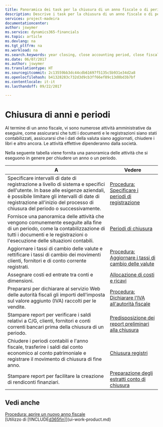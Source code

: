 ```yaml
---
title: Panoramica dei task per la chiusura di un anno fiscale o di periodi contabili | Documenti Microsoft
description: Descrive i task per la chiusura di un anno fiscale o di periodi contabili, ad esempio, per garantire che documenti e registrazioni vengano contabilizzati e per verificare i saldi di conti correnti.
services: project-madeira
documentationcenter: 
author: jswymer
ms.service: dynamics365-financials
ms.topic: article
ms.devlang: na
ms.tgt_pltfrm: na
ms.workload: na
ms.search.keywords: year closing, close accounting period, close fiscal year, bank account detailed trial balance
ms.date: 06/07/2017
ms.author: jswymer
ms.translationtype: HT
ms.sourcegitcommit: 2c13559bb3dc44cdb61697f5135c5b931e34d2a8
ms.openlocfilehash: b41328283c732d3d9cb3ff66ef89c13d0bd3b7bf
ms.contentlocale: it-it
ms.lasthandoff: 09/22/2017

---
```

# <a name="closing-years-and-periods"></a>Chiusura di anni e periodi
Al termine di un anno fiscale, vi sono numerose attività amministrative da eseguire, come assicurarsi che tutti i documenti e le registrazioni siano stati contabilizzati, assicurarsi che i dati della valuta siano aggiornati, chiudere i libri e altro ancora. Le attività effettive dipenderanno dalla società.

Nella seguente tabella viene fornita una panoramica delle attività che si eseguono in genere per chiudere un anno o un periodo. 

| A | Vedere |
| --- | --- |
| Specificare intervalli di date di registrazione a livello di sistema e specifici dell'utente. In base alle esigenze aziendali, è possibile limitare gli intervalli di date di registrazione all'inizio del processo di chiusura del periodo o successivamente. |[Procedura: Specificare i periodi di registrazione](finance-how-specify-posting-periods.md) |
| Fornisce una panoramica delle attività che vengono comunemente eseguite alla fine di un periodo, come la contabilizzazione di tutti i documenti e le registrazioni o l'esecuzione delle situazioni contabili. |[Periodi di chiusura](year-how-complete-period-end-processes.md) |
| Aggiornare i tassi di cambio delle valute e rettificare i tassi di cambio dei movimenti clienti, fornitori e di conto corrente registrati. |[Procedura: Aggiornare i tassi di cambio delle valute](finance-how-update-currencies.md) |
| Assegnare costi ed entrate tra conti e dimensioni. |[Allocazione di costi e ricavi](year-allocate-costs-income.md) |
| Prepararsi per dichiarare al servizio Web delle autorità fiscali gli importi dell'imposta sul valore aggiunto (IVA) raccolti per le vendite. |[Procedura: Dichiarare l'IVA all'autorità fiscale](finance-how-report-vat.md)|
| Stampare report per verificare i saldi relativi a C/G, clienti, fornitori e conti correnti bancari prima della chiusura di un periodo. |[Predisposizione dei report preliminari alla chiusura](year-prepare-preclose-reports.md) |
| Chiudere i periodi contabili e l'anno fiscale, trasferire i saldi dal conto economico al conto patrimoniale e registrare il movimento di chiusura di fine anno. |[Chiusura registri](year-close-books.md) |
| Stampare report per facilitare la creazione di rendiconti finanziari. |[Preparazione degli estratti conto di chiusura](year-prepare-close-statement.md) |

## <a name="see-also"></a>Vedi anche
[Procedura: aprire un nuovo anno fiscale](finance-how-open-new-fiscal-year.md)  
[Utilizzo di [!INCLUDE[d365fin](includes/d365fin_md.md)]](ui-work-product.md)


